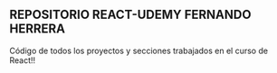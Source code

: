 ## REPOSITORIO REACT-UDEMY FERNANDO HERRERA

Código de todos los proyectos y secciones trabajados en el curso de React!!